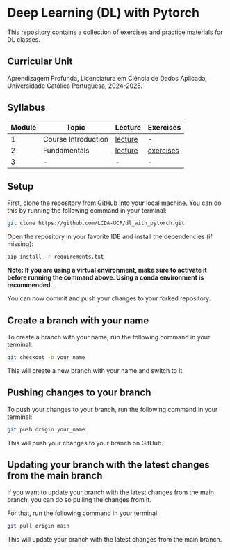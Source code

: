 # Deep Learning (DL) with Pytorch


This repository contains a collection of exercises and practice materials for DL classes.

## Curricular Unit
Aprendizagem Profunda, Licenciatura em Ciência de Dados Aplicada, Universidade Católica Portuguesa, 2024-2025.

## Syllabus

| **Module** | **Topic**           | **Lecture**                          | **Exercises**                    |
| -- |---------------------|--------------------------------------|----------------------------------|
| 1 | Course Introduction | [lecture](lectures/DL-Session01.pdf) | -                                |
| 2 | Fundamentals        | [lecture](lectures/DL-Session02.pdf) | [exercises](exercises/session02) |
| 3 | -                   | -                                    | -                                |

## Setup

First, clone the repository from GitHub into your local machine. You can do this by running the following command in your terminal:

```bash
git clone https://github.com/LCDA-UCP/dl_with_pytorch.git
```

Open the repository in your favorite IDE and install the dependencies (if missing):
```bash
pip install -r requirements.txt
```

**Note: If you are using a virtual environment, make sure to activate it before running the command above. Using a conda environment is recommended.**

You can now commit and push your changes to your forked repository.

## Create a branch with your name

To create a branch with your name, run the following command in your terminal:

```bash
git checkout -b your_name
```

This will create a new branch with your name and switch to it.

## Pushing changes to your branch

To push your changes to your branch, run the following command in your terminal:

```bash
git push origin your_name
```

This will push your changes to your branch on GitHub.

## Updating your branch with the latest changes from the main branch

If you want to update your branch with the latest changes from the main branch, you can do so pulling the changes from it.

For that, run the following command in your terminal:

```bash
git pull origin main
```

This will update your branch with the latest changes from the main branch.
